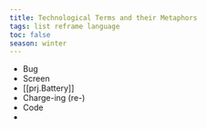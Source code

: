```yaml
---
title: Technological Terms and their Metaphors
tags: list reframe language
toc: false
season: winter
---
```

* Bug
* Screen
* [[prj.Battery]]
* Charge-ing (re-)
* Code
* 
